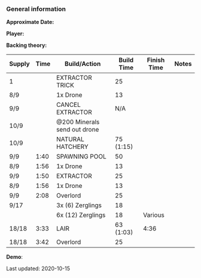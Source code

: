 ### General information

**Approximate Date:**  

**Player:** 

**Backing theory:**



 Supply | Time | Build/Action | Build Time | Finish Time | Notes
 -------|------|-------|------------|-------------|------ 
|1||EXTRACTOR TRICK|25|
|8/9||1x Drone|13|
|9/9||CANCEL EXTRACTOR|N/A|
|10/9||@200 Minerals send out drone||
|10/9||NATURAL HATCHERY|75 (1:15)|
|9/9|1:40|SPAWNING POOL|50|
|8/9|1:56|1x Drone|13|
|9/9|1:50|EXTRACTOR|25|
|8/9|1:56|1x Drone|13|
|9/9|2:08|Overlord|25|
|9/17||3x (6) Zerglings|18|
|||6x (12) Zerglings|18|Various
|18/18|3:33|LAIR|63 (1:03)|4:36
|18/18|3:42|Overlord|25|


**Demo**: 

Last updated: 2020-10-15
